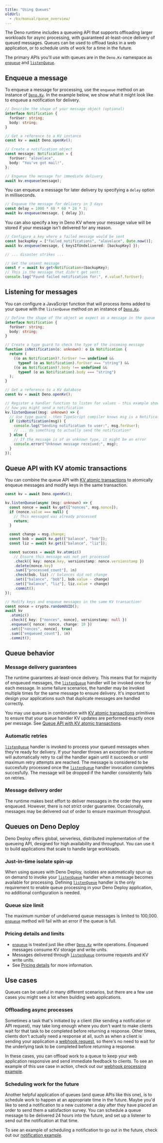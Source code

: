```yaml
---
title: "Using Queues"
oldUrl:
  - /kv/manual/queue_overview/
---
```


<deno-admonition></deno-admonition>

The Deno runtime includes a queueing API that supports offloading larger
workloads for async processing, with guaranteed at-least-once delivery of queued
messages. Queues can be used to offload tasks in a web application, or to
schedule units of work for a time in the future.

The primary APIs you'll use with queues are in the `Deno.Kv` namespace as
[`enqueue`](https://deno.land/api?unstable=true&s=Deno.Kv&p=prototype.enqueue)
and
[`listenQueue`](https://deno.land/api?unstable=true&s=Deno.Kv&p=prototype.listenQueue).

## Enqueue a message

To enqueue a message for processing, use the `enqueue` method on an instance of
[`Deno.Kv`](https://deno.land/api?unstable=true&s=Deno.Kv). In the example
below, we show what it might look like to enqueue a notification for delivery.

```ts title="queue_example.ts"
// Describe the shape of your message object (optional)
interface Notification {
  forUser: string;
  body: string;
}

// Get a reference to a KV instance
const kv = await Deno.openKv();

// Create a notification object
const message: Notification = {
  forUser: "alovelace",
  body: "You've got mail!",
};

// Enqueue the message for immediate delivery
await kv.enqueue(message);
```

You can enqueue a message for later delivery by specifying a `delay` option in
milliseconds.

```ts
// Enqueue the message for delivery in 3 days
const delay = 1000 * 60 * 60 * 24 * 3;
await kv.enqueue(message, { delay });
```

You can also specify a key in Deno KV where your message value will be stored if
your message isn't delivered for any reason.

```ts
// Configure a key where a failed message would be sent
const backupKey = ["failed_notifications", "alovelace", Date.now()];
await kv.enqueue(message, { keysIfUndelivered: [backupKey] });

// ... disaster strikes ...

// Get the unsent message
const r = await kv.get<Notification>(backupKey);
// This is the message that didn't get sent:
console.log("Found failed notification for:", r.value?.forUser);
```

## Listening for messages

You can configure a JavaScript function that will process items added to your
queue with the `listenQueue` method on an instance of
[`Deno.Kv`](https://deno.land/api?unstable=true&s=Deno.Kv).

```ts title="listen_example.ts"
// Define the shape of the object we expect as a message in the queue
interface Notification {
  forUser: string;
  body: string;
}

// Create a type guard to check the type of the incoming message
function isNotification(o: unknown): o is Notification {
  return (
    ((o as Notification)?.forUser !== undefined &&
      typeof (o as Notification).forUser === "string") &&
    ((o as Notification)?.body !== undefined &&
      typeof (o as Notification).body === "string")
  );
}

// Get a reference to a KV database
const kv = await Deno.openKv();

// Register a handler function to listen for values - this example shows
// how you might send a notification
kv.listenQueue((msg: unknown) => {
  // Use type guard - then TypeScript compiler knows msg is a Notification
  if (isNotification(msg)) {
    console.log("Sending notification to user:", msg.forUser);
    // ... do something to actually send the notification!
  } else {
    // If the message is of an unknown type, it might be an error
    console.error("Unknown message received:", msg);
  }
});
```

## Queue API with KV atomic transactions

You can combine the queue API with [KV atomic transactions](./transactions.mdx)
to atomically enqueue messages and modify keys in the same transaction.

```ts title="kv_transaction_example.ts"
const kv = await Deno.openKv();

kv.listenQueue(async (msg: unknown) => {
  const nonce = await kv.get(["nonces", msg.nonce]);
  if (nonce.value === null) {
    // This messaged was already processed
    return;
  }

  const change = msg.change;
  const bob = await kv.get(["balance", "bob"]);
  const liz = await kv.get(["balance", "liz"]);

  const success = await kv.atomic()
    // Ensure this message was not yet processed
    .check({ key: nonce.key, versionstamp: nonce.versionstamp })
    .delete(nonce.key)
    .sum(["processed_count"], 1n)
    .check(bob, liz) // balances did not change
    .set(["balance", "bob"], bob.value - change)
    .set(["balance", "liz"], liz.value + change)
    .commit();
});

// Modify keys and enqueue messages in the same KV transaction!
const nonce = crypto.randomUUID();
await kv
  .atomic()
  .check({ key: ["nonces", nonce], versionstamp: null })
  .enqueue({ nonce: nonce, change: 10 })
  .set(["nonces", nonce], true)
  .sum(["enqueued_count"], 1n)
  .commit();
```

## Queue behavior

### Message delivery guarantees

The runtime guarantees at-least-once delivery. This means that for majority of
enqueued messages, the
[`listenQueue`](https://deno.land/api?unstable=true&s=Deno.Kv&p=prototype.listenQueue)
handler will be invoked once for each message. In some failure scenarios, the
handler may be invoked multiple times for the same message to ensure delivery.
It's important to design your applications such that duplicate messages are
handled correctly.

You may use queues in combination with
[KV atomic transactions](https://docs.deno.com/deploy/kv/manual/transactions)
primitives to ensure that your queue handler KV updates are performed exactly
once per message. See
[Queue API with KV atomic transactions](#queue-api-with-kv-atomic-transactions).

### Automatic retries

[`listenQueue`](https://deno.land/api?unstable=true&s=Deno.Kv&p=prototype.listenQueue)
handler is invoked to process your queued messages when they're ready for
delivery. If your handler throws an exception the runtime will automatically
retry to call the handler again until it succeeds or until maximum retry
attempts are reached. The message is considered to be succesfully processed once
the
[`listenQueue`](https://deno.land/api?unstable=true&s=Deno.Kv&p=prototype.listenQueue)
handler invocation completes succesfully. The message will be dropped if the
handler consistently fails on retries.

### Message delivery order

The runtime makes best effort to deliver messages in the order they were
enqueued. However, there is not strict order guarantee. Occasionally, messages
may be delivered out of order to ensure maximum throughput.

## Queues on Deno Deploy

Deno Deploy offers global, serverless, distributed implementation of the
queueing API, designed for high availability and throughput. You can use it to
build applications that scale to handle large workloads.

### Just-in-time isolate spin-up

When using queues with Deno Deploy, isolates are automatically spun up on demand
to invoke your
[`listenQueue`](https://deno.land/api?unstable=true&s=Deno.Kv&p=prototype.listenQueue)
handler when a message becomes available for processing. Defining
[`listenQueue`](https://deno.land/api?unstable=true&s=Deno.Kv&p=prototype.listenQueue)
handler is the only requirement to enable queue processing in your Deno Deploy
application, no additional configuration is needed.

### Queue size limit

The maximum number of undelivered queue messages is limited to 100,000.
[`enqueue`](https://deno.land/api?unstable=true&s=Deno.Kv&p=prototype.enqueue)
method will fail with an error if the queue is full.

### Pricing details and limits

- [`enqueue`](https://deno.land/api?unstable=true&s=Deno.Kv&p=prototype.enqueue)
  is treated just like other
  [`Deno.Kv`](https://deno.land/api?unstable=true&s=Deno.Kv) write operations.
  Enqueued messages consume KV storage and write units.
- Messages delivered through
  [`listenQueue`](https://deno.land/api?unstable=true&s=Deno.Kv&p=prototype.listenQueue)
  consume requests and KV write units.
- See [Pricing details](https://deno.com/deploy/pricing) for more information.

## Use cases

Queues can be useful in many different scenarios, but there are a few use cases
you might see a lot when building web applications.

### Offloading async processes

Sometimes a task that's initiated by a client (like sending a notification or
API request), may take long enough where you don't want to make clients wait for
that task to be completed before returning a response. Other times, clients
don't actually need a response at all, such as when a client is sending your
application a [webhook request](https://en.wikipedia.org/wiki/Webhook), so
there's no need to wait for the underlying task to be completed before returning
a response.

In these cases, you can offload work to a queue to keep your web application
responsive and send immediate feedback to clients. To see an example of this use
case in action, check out our
[webhook processing example](../tutorials/webhook_processor.md).

### Scheduling work for the future

Another helpful application of queues (and queue APIs like this one), is to
schedule work to happen at an appropriate time in the future. Maybe you'd like
to send a notification to a new customer a day after they have placed an order
to send them a satisfaction survey. You can schedule a queue message to be
delivered 24 hours into the future, and set up a listener to send out the
notification at that time.

To see an example of scheduling a notification to go out in the future, check
out our [notification example](../tutorials/schedule_notification.md).
